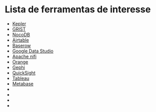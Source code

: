 # Lista de ferramentas de interesse

* [Kepler](https://kepler-project.org/index.html)
* [GRIST](https://getgrist.com)
* [NocoDB](https://nocodb.com/)
* [Airtable](https://www.airtable.com/)
* [Baserow](https://baserow.io/)
* [Google Data Studio](https://datastudio.google.com/)
* [Apache nifi](https://nifi.apache.org/)
* [Orange](https://orangedatamining.com/)
* [Gephi](https://gephi.org/)
* [QuickSight](https://aws.amazon.com/pt/quicksight/)
* [Tableau](https://www.tableau.com/)
* [Metabase](https://www.metabase.com/)
* []()
* []()
* []()
* []()

